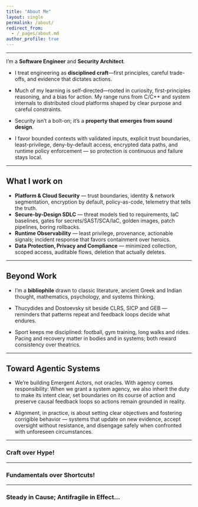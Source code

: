 ```yaml
---
title: "About Me"
layout: single
permalink: /about/
redirect_from:
  - /_pages/about.md
author_profile: true
---
```

---
I’m a **Software Engineer** and **Security Architect**.  

- I treat engineering as **disciplined craft**—first principles, careful trade-offs, and evidence that dictates actions.

- Much of my learning is self-directed—rooted in curiosity, first-principles reasoning, and a bias for action. My range runs from C/C++ and system internals to distributed cloud platforms shaped by clear purpose and careful constraints.

- Security isn’t a bolt-on; it’s a **property that emerges from sound design**.  

- I favor bounded contexts with validated inputs, explicit trust boundaries, least-privilege, deny-by-default access, encrypted data paths, and runtime policy enforcement — so protection is continuous and failure stays local.

<!-- ---

## How I think
- **Purpose before parts** (Telos) Name the objective; choose mechanisms that serve it. 
- **Evidence-driven iteration** Define intent; measure what matters; adapt on evidence.  
- **Resilience → Antifragility** Make failure safe and recovery routine; let stress refine the defaults.  
- **Stewardship** Leave systems simpler, safer, clearer than you found them. -->

---

## What I work on
- **Platform & Cloud Security** — trust boundaries, identity & network segmentation, encryption by default, policy-as-code, telemetry that tells the truth.  
- **Secure-by-Design SDLC** — threat models tied to requirements, IaC baselines, gates for secrets/SAST/SCA/IaC, golden images, patch pipelines, boring rollbacks.  
- **Runtime Observability** — least privilege, provenance, actionable signals; incident response that favors containment over heroics.  
- **Data Protection, Privacy and Compliance** — minimized collection, scoped access, auditable flows, deletion that actually deletes.

---

## Beyond Work
- I’m a **bibliophile** drawn to classic literature, ancient Greek and Indian thought, mathematics, psychology, and systems thinking. 

- Thucydides and Dostoevsky sit beside CLRS, SICP and GEB — reminders that patterns repeat and feedback loops decide what endures.

- Sport keeps me disciplined: football, gym training, long walks and rides.  
Pacing and recovery matter in bodies and in systems; both reward consistency over theatrics.

---

## Toward Agentic Systems
- We’re building Emergent Actors, not oracles. With agency comes responsibility: When we grant a system agency, we also inherit the duty to make its intent clear, set boundaries on its course of action and preserve causal feedback loops so actions remain grounded in reality.

- Alignment, in practice, is about setting clear objectives and fostering corrigible behavior — systems that update on new evidence, accept oversight without resistance, and disengage safely when confronted with unforeseen circumstances.

---


### **Craft over Hype!**
---
### **Fundamentals over Shortcuts!**
---
### **Steady in Cause; Antifragile in Effect...**
